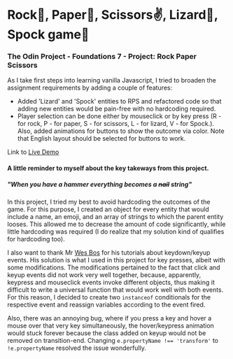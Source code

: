 # Rock👊, Paper🤚, Scissors✌️, Lizard🦎, Spock game🖖
### The Odin Project - Foundations 7 - Project: Rock Paper Scissors

As I take first steps into learning vanilla Javascript, I tried to broaden the assignment requirements by adding a couple of features:
- Added 'Lizard' and 'Spock' entities to RPS and refactored code so that adding new entities would be pain-free with no hardcoding required.
- Player selection can be done either by mouseclick or by key press (R - for rock, P - for paper, S - for scissors, L - for lizard, V - for Spock.). Also, added animations for buttons to show the outcome via color. Note that English layout should be selected for buttons to work.

Link to [Live Demo](https://pavsoldatov.github.io/Rock-paper-scissors/)

#### A little reminder to myself about the key takeways from this project.
##### "When you have a hammer everything becomes a ~~nail~~ string"
In this project, I tried my best to avoid hardcoding the outcomes of the game. For this purpose, I created an object for every entity that would include a name, an emoji, and an array of strings to which the parent entity looses. This allowed me to decrease the amount of code significantly, while little hardcoding was required (I do realize that my solution kind of qualifies for hardcoding too).

I also want to thank Mr [Wes Bos](https://github.com/wesbos) for his tutorials about keydown/keyup events. His solution is what I used in this project for key presses, albeit with some modifications. The modifications pertained to the fact that click and keyup events did not work very well together, because, apparently, keypress and mouseclick events invoke different objects, thus making it difficult to write a universal function that would work well with both events. For this reason, I decided to create two `instanceof` conditionals for the respective event and reassign variables according to the event fired.

Also, there was an annoying bug, where if you press a key and hover a mouse over that very key simultaneously, the hover/keypress animation would stuck forever because the class added on keyup would not be removed on transition-end. Changing `e.propertyName !== 'transform'` to `!e.propertyName` resolved the issue wonderfully.